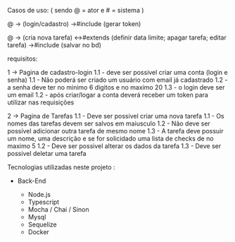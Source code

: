 Casos de uso: ( sendo @ = ator e # = sistema )

  @ -> (login/cadastro) ->#include (gerar token)

  @ -> (cria nova tarefa) <->#extends (definir data limite; apagar tarefa; editar tarefa) ->#include (salvar no bd) 

requisitos:

  1 -> Pagina de cadastro-login
    1.1 - deve ser possivel criar uma conta (login e senha)
      1.1 - Não poderá ser criado um usuário com email já cadastrado
      1.2 - a senha deve ter no minimo 6 digitos e no maximo 20
      1.3 - o login deve ser um email
    1.2 - após criar/logar a conta deverá receber um token para utilizar nas requisições
  
  2 -> Pagina de Tarefas
    1.1 - Deve ser possivel criar uma nova tarefa
      1.1 - Os nomes das tarefas devem ser salvos em maiusculo
      1.2 - Não deve ser possível adicionar outra tarefa de mesmo nome
      1.3 - A tarefa deve possuir um nome, uma descrição e se for solicidado uma lista de checks de no maximo 5
    1.2 - Deve ser possivel alterar os dados da tarefa
    1.3 - Deve ser possivel deletar uma tarefa


Tecnologias utilizadas neste projeto :
* Back-End
  
  - Node.js
  - Typescript
  - Mocha / Chai / Sinon
  - Mysql
  - Sequelize
  - Docker
